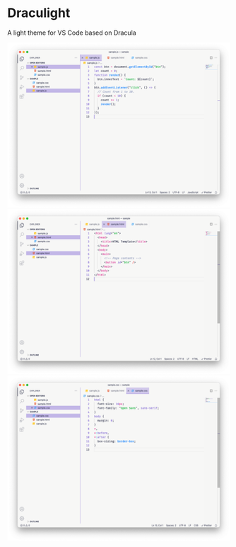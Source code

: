 # Draculight

A light theme for VS Code based on Dracula

![](https://github.com/nevyk/draculight/blob/main/themes/vscode/sample_javascript.png)
![](https://github.com/nevyk/draculight/blob/main/themes/vscode/sample_html.png)
![](https://github.com/nevyk/draculight/blob/main/themes/vscode/sample_css.png)

